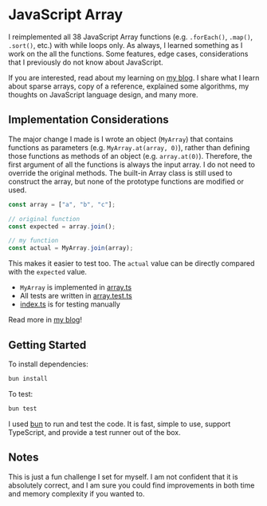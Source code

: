 # JavaScript Array

I reimplemented all 38 JavaScript Array functions (e.g. `.forEach()`, `.map()`,
`.sort()`, etc.) with while loops only. As always, I learned something as I work
on the all the functions. Some features, edge cases, considerations that I
previously do not know about JavaScript.

If you are interested, read about my learning on
[my blog](https://wiki.ethanppl.com/blog/2025/02/23/js-array). I share what I
learn about sparse arrays, copy of a reference, explained some algorithms, my
thoughts on JavaScript language design, and many more.

## Implementation Considerations

The major change I made is I wrote an object (`MyArray`) that contains functions
as parameters (e.g. `MyArray.at(array, 0)`), rather than defining those
functions as methods of an object (e.g. `array.at(0)`). Therefore, the first
argument of all the functions is always the input array. I do not need to
override the original methods. The built-in Array class is still used to
construct the array, but none of the prototype functions are modified or used.

```js
const array = ["a", "b", "c"];

// original function
const expected = array.join();

// my function
const actual = MyArray.join(array);
```

This makes it easier to test too. The `actual` value can be directly compared
with the `expected` value.

- `MyArray` is implemented in [array.ts](./array.ts)
- All tests are written in [array.test.ts](./array.test.ts)
- [index.ts](./index.ts) is for testing manually

Read more in [my blog](https://wiki.ethanppl.com/blog/2025/02/23/js-array)!

## Getting Started

To install dependencies:

```bash
bun install
```

To test:

```bash
bun test
```

I used [bun](https://bun.sh/) to run and test the code. It is fast, simple to
use, support TypeScript, and provide a test runner out of the box.

## Notes

This is just a fun challenge I set for myself. I am not confident that it is
absolutely correct, and I am sure you could find improvements in both time and
memory complexity if you wanted to.
